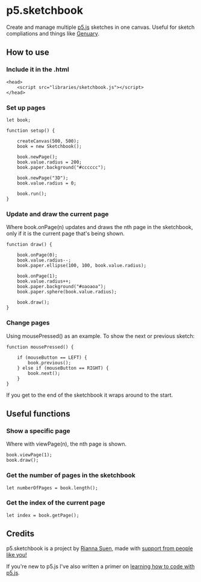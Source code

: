 # p5.sketchbook

Create and manage multiple [p5.js](https://p5js.org/) sketches in one canvas. Useful for sketch compliations and things like [Genuary](https://genuary.art/).

## How to use

### Include it in the .html

    <head>
        <script src="libraries/sketchbook.js"></script>
    </head>

### Set up pages

    let book;

    function setup() {

        createCanvas(500, 500);
        book = new Sketchbook();

        book.newPage();
        book.value.radius = 200;
        book.paper.background("#cccccc");

        book.newPage("3D");
        book.value.radius = 0;

        book.run();
    }

### Update and draw the current page

Where book.onPage(n) updates and draws the nth page in the sketchbook, only if it is the current page that's being shown.

    function draw() {

        book.onPage(0);
        book.value.radius--;
        book.paper.ellipse(100, 100, book.value.radius);

        book.onPage(1);
        book.value.radius++;
        book.paper.background("#oaoaoa");
        book.paper.sphere(book.value.radius);

        book.draw();
    }

### Change pages

Using mousePressed() as an example. To show the next or previous sketch:

    function mousePressed() {

        if (mouseButton == LEFT) {
            book.previous();
        } else if (mouseButton == RIGHT) {
            book.next();
        }
    }

If you get to the end of the sketchbook it wraps around to the start.

## Useful functions

### Show a specific page

Where with viewPage(n), the nth page is shown.

    book.viewPage(1);
    book.draw();

### Get the number of pages in the sketchbook

    let numberOfPages = book.length();

### Get the index of the current page

    let index = book.getPage();

## Credits

p5.sketchbook is a project by [Rianna Suen](https://vividfax.github.io), made with [support from people like you!](https://patreon.com/vividfax)

If you're new to p5.js I've also written a primer on [learning how to code with p5.js](https://vividfax.notion.site/Learn-to-code-with-p5-js-8adbbbee0e7c400cbd590a8c883451f0).
